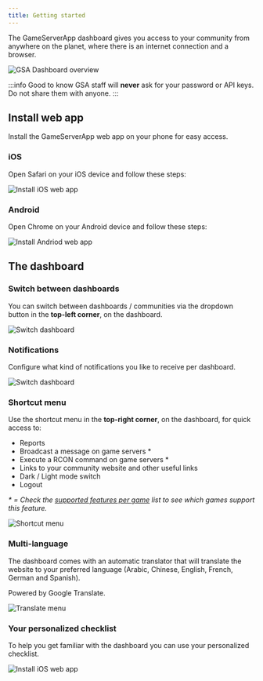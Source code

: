 ```yaml
---
title: Getting started
---
```


The GameServerApp dashboard gives you access to your community from anywhere on the planet, where there is an internet connection and a browser.

![GSA Dashboard overview](/img/dashboard/getting_started/dashboard-overview.png)

:::info Good to know
GSA staff will __never__ ask for your password or API keys. Do not share them with anyone.
:::

## Install web app
Install the GameServerApp web app on your phone for easy access. 

### iOS
Open Safari on your iOS device and follow these steps:

![Install iOS web app](/img/dashboard/getting_started/ios_web_app.jpg)

### Android
Open Chrome on your Android device and follow these steps:

![Install Andriod web app](/img/dashboard/getting_started/andriod_web_app.jpg)

## The dashboard

### Switch between dashboards
You can switch between dashboards / communities via the dropdown button in the __top-left corner__, on the dashboard.

![Switch dashboard](/img/dashboard/getting_started/switch_dashboard.jpg)

### Notifications
Configure what kind of notifications you like to receive per dashboard.

![Switch dashboard](/img/dashboard/getting_started/notifications.jpg)

### Shortcut menu
Use the shortcut menu in the __top-right corner__, on the dashboard, for quick access to:
- Reports
- Broadcast a message on game servers *
- Execute a RCON command on game servers *
- Links to your community website and other useful links
- Dark / Light mode switch
- Logout

_\* = Check the [supported features per game](https://dash.gameserverapp.com/features-per-game) list to see which games support this feature._

![Shortcut menu](/img/dashboard/getting_started/shortcut_menu.jpg)

### Multi-language
The dashboard comes with an automatic translator that will translate the website to your preferred language (Arabic, Chinese, English, French, German and Spanish).

Powered by Google Translate.

![Translate menu](/img/dashboard/getting_started/translate.jpg)

### Your personalized checklist
To help you get familiar with the dashboard you can use your personalized checklist.

![Install iOS web app](/img/dashboard/getting_started/getting_started.jpg)